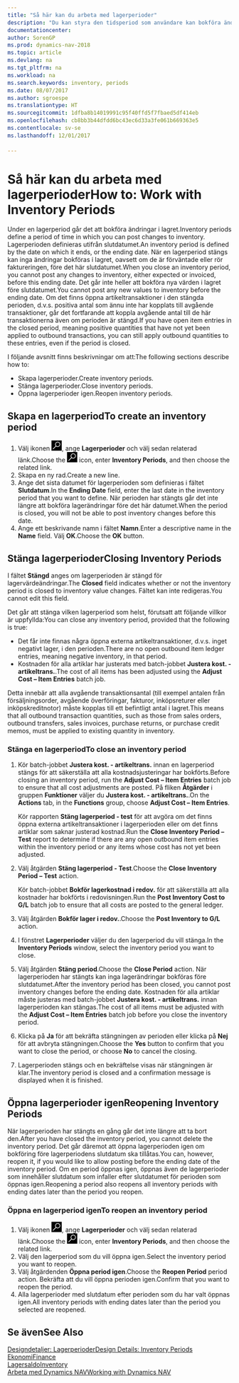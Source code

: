```yaml
---
title: "Så här kan du arbeta med lagerperioder"
description: "Du kan styra den tidsperiod som användare kan bokföra ändringar i lagret genom att definiera lagerperioder."
documentationcenter: 
author: SorenGP
ms.prod: dynamics-nav-2018
ms.topic: article
ms.devlang: na
ms.tgt_pltfrm: na
ms.workload: na
ms.search.keywords: inventory, periods
ms.date: 08/07/2017
ms.author: sgroespe
ms.translationtype: HT
ms.sourcegitcommit: 1dfba8b14019991c95f40ffd5f7fbaed5df414eb
ms.openlocfilehash: cb8bb3b44dfdd6bc43ec6d33a3fe061b669363e5
ms.contentlocale: sv-se
ms.lasthandoff: 12/01/2017

---
```

# <a name="how-to-work-with-inventory-periods"></a><span data-ttu-id="80684-103">Så här kan du arbeta med lagerperioder</span><span class="sxs-lookup"><span data-stu-id="80684-103">How to: Work with Inventory Periods</span></span>
<span data-ttu-id="80684-104">Under en lagerperiod går det att bokföra ändringar i lagret.</span><span class="sxs-lookup"><span data-stu-id="80684-104">Inventory periods define a period of time in which you can post changes to inventory.</span></span> <span data-ttu-id="80684-105">Lagerperioden definieras utifrån slutdatumet.</span><span class="sxs-lookup"><span data-stu-id="80684-105">An inventory period is defined by the date on which it ends, or the ending date.</span></span> <span data-ttu-id="80684-106">När en lagerperiod stängs kan inga ändringar bokföras i lagret, oavsett om de är förväntade eller rör faktureringen, före det här slutdatumet.</span><span class="sxs-lookup"><span data-stu-id="80684-106">When you close an inventory period, you cannot post any changes to inventory, either expected or invoiced, before this ending date.</span></span> <span data-ttu-id="80684-107">Det går inte heller att bokföra nya värden i lagret före slutdatumet.</span><span class="sxs-lookup"><span data-stu-id="80684-107">You cannot post any new values to inventory before the ending date.</span></span> <span data-ttu-id="80684-108">Om det finns öppna artikeltransaktioner i den stängda perioden, d.v.s. positiva antal som ännu inte har kopplats till avgående transaktioner, går det fortfarande att koppla avgående antal till de här transaktionerna även om perioden är stängd.</span><span class="sxs-lookup"><span data-stu-id="80684-108">If you have open item entries in the closed period, meaning positive quantities that have not yet been applied to outbound transactions, you can still apply outbound quantities to these entries, even if the period is closed.</span></span>  

<span data-ttu-id="80684-109">I följande avsnitt finns beskrivningar om att:</span><span class="sxs-lookup"><span data-stu-id="80684-109">The following sections describe how to:</span></span>  

* <span data-ttu-id="80684-110">Skapa lagerperioder.</span><span class="sxs-lookup"><span data-stu-id="80684-110">Create inventory periods.</span></span>  
* <span data-ttu-id="80684-111">Stänga lagerperioder.</span><span class="sxs-lookup"><span data-stu-id="80684-111">Close inventory periods.</span></span>  
* <span data-ttu-id="80684-112">Öppna lagerperioder igen.</span><span class="sxs-lookup"><span data-stu-id="80684-112">Reopen inventory periods.</span></span>  

## <a name="to-create-an-inventory-period"></a><span data-ttu-id="80684-113">Skapa en lagerperiod</span><span class="sxs-lookup"><span data-stu-id="80684-113">To create an inventory period</span></span>  
1. <span data-ttu-id="80684-114">Välj ikonen ![Söka efter sida eller rapport](media/ui-search/search_small.png "ikonen Söka efter sida eller rapport"), ange **Lagerperioder** och välj sedan relaterad länk.</span><span class="sxs-lookup"><span data-stu-id="80684-114">Choose the ![Search for Page or Report](media/ui-search/search_small.png "Search for Page or Report icon") icon, enter **Inventory Periods**, and then choose the related link.</span></span>  
2. <span data-ttu-id="80684-115">Skapa en ny rad.</span><span class="sxs-lookup"><span data-stu-id="80684-115">Create a new line.</span></span>  
3. <span data-ttu-id="80684-116">Ange det sista datumet för lagerperioden som definieras i fältet **Slutdatum**.</span><span class="sxs-lookup"><span data-stu-id="80684-116">In the **Ending Date** field, enter the last date in the inventory period that you want to define.</span></span> <span data-ttu-id="80684-117">När perioden har stängts går det inte längre att bokföra lagerändringar före det här datumet.</span><span class="sxs-lookup"><span data-stu-id="80684-117">When the period is closed, you will not be able to post inventory changes before this date.</span></span>  
4. <span data-ttu-id="80684-118">Ange ett beskrivande namn i fältet **Namn**.</span><span class="sxs-lookup"><span data-stu-id="80684-118">Enter a descriptive name in the **Name** field.</span></span> <span data-ttu-id="80684-119">Välj **OK**.</span><span class="sxs-lookup"><span data-stu-id="80684-119">Choose the **OK** button.</span></span>  

## <a name="closing-inventory-periods"></a><span data-ttu-id="80684-120">Stänga lagerperioder</span><span class="sxs-lookup"><span data-stu-id="80684-120">Closing Inventory Periods</span></span>  
<span data-ttu-id="80684-121">I fältet **Stängd** anges om lagerperioden är stängd för lagervärdeändringar.</span><span class="sxs-lookup"><span data-stu-id="80684-121">The **Closed** field indicates whether or not the inventory period is closed to inventory value changes.</span></span> <span data-ttu-id="80684-122">Fältet kan inte redigeras.</span><span class="sxs-lookup"><span data-stu-id="80684-122">You cannot edit this field.</span></span>  

<span data-ttu-id="80684-123">Det går att stänga vilken lagerperiod som helst, förutsatt att följande villkor är uppfyllda:</span><span class="sxs-lookup"><span data-stu-id="80684-123">You can close any inventory period, provided that the following is true:</span></span>  

* <span data-ttu-id="80684-124">Det får inte finnas några öppna externa artikeltransaktioner, d.v.s. inget negativt lager, i den perioden.</span><span class="sxs-lookup"><span data-stu-id="80684-124">There are no open outbound item ledger entries, meaning negative inventory, in that period.</span></span>  
* <span data-ttu-id="80684-125">Kostnaden för alla artiklar har justerats med batch-jobbet **Justera kost. - artikeltrans.**.</span><span class="sxs-lookup"><span data-stu-id="80684-125">The cost of all items has been adjusted using the **Adjust Cost – Item Entries** batch job.</span></span>  

<span data-ttu-id="80684-126">Detta innebär att alla avgående transaktionsantal (till exempel antalen från försäljningsorder, avgående överföringar, fakturor, inköpsreturer eller inköpskreditnotor) måste kopplas till ett befintligt antal i lagret.</span><span class="sxs-lookup"><span data-stu-id="80684-126">This means that all outbound transaction quantities, such as those from sales orders, outbound transfers, sales invoices, purchase returns, or purchase credit memos, must be applied to existing quantity in inventory.</span></span>  

### <a name="to-close-an-inventory-period"></a><span data-ttu-id="80684-127">Stänga en lagerperiod</span><span class="sxs-lookup"><span data-stu-id="80684-127">To close an inventory period</span></span>  
1. <span data-ttu-id="80684-128">Kör batch-jobbet **Justera kost. - artikeltrans.** innan en lagerperiod stängs för att säkerställa att alla kostnadsjusteringar har bokförts.</span><span class="sxs-lookup"><span data-stu-id="80684-128">Before closing an inventory period, run the **Adjust Cost – Item Entries** batch job to ensure that all cost adjustments are posted.</span></span> <span data-ttu-id="80684-129">På fliken **Åtgärder** i gruppen **Funktioner** väljer du **Justera kost. - artikeltrans.**.</span><span class="sxs-lookup"><span data-stu-id="80684-129">On the **Actions** tab, in the **Functions** group, choose **Adjust Cost – Item Entries**.</span></span>  

     <span data-ttu-id="80684-130">Kör rapporten **Stäng lagerperiod - test** för att avgöra om det finns öppna externa artikeltransaktioner i lagerperioden eller om det finns artiklar som saknar justerad kostnad.</span><span class="sxs-lookup"><span data-stu-id="80684-130">Run the **Close Inventory Period – Test** report to determine if there are any open outbound item entries within the inventory period or any items whose cost has not yet been adjusted.</span></span>  
2. <span data-ttu-id="80684-131">Välj åtgärden **Stäng lagerperiod - Test**.</span><span class="sxs-lookup"><span data-stu-id="80684-131">Choose the **Close Inventory Period – Test** action.</span></span>  

     <span data-ttu-id="80684-132">Kör batch-jobbet **Bokför lagerkostnad i redov.** för att säkerställa att alla kostnader har bokförts i redovisningen.</span><span class="sxs-lookup"><span data-stu-id="80684-132">Run the **Post Inventory Cost to G/L** batch job to ensure that all costs are posted to the general ledger.</span></span>  
3. <span data-ttu-id="80684-133">Välj åtgärden **Bokför lager i redov.**.</span><span class="sxs-lookup"><span data-stu-id="80684-133">Choose the **Post Inventory to G/L** action.</span></span>  
4. <span data-ttu-id="80684-134">I fönstret **Lagerperioder** väljer du den lagerperiod du vill stänga.</span><span class="sxs-lookup"><span data-stu-id="80684-134">In the **Inventory Periods** window, select the inventory period you want to close.</span></span>  
5. <span data-ttu-id="80684-135">Välj åtgärden **Stäng period**.</span><span class="sxs-lookup"><span data-stu-id="80684-135">Choose the **Close Period** action.</span></span> <span data-ttu-id="80684-136">När lagerperioden har stängts kan inga lagerändringar bokföras före slutdatumet.</span><span class="sxs-lookup"><span data-stu-id="80684-136">After the inventory period has been closed, you cannot post inventory changes before the ending date.</span></span> <span data-ttu-id="80684-137">Kostnaden för alla artiklar måste justeras med batch-jobbet **Justera kost. - artikeltrans.** innan lagerperioden kan stängas.</span><span class="sxs-lookup"><span data-stu-id="80684-137">The cost of all items must be adjusted with the **Adjust Cost – Item Entries** batch job before you close the inventory period.</span></span>  
6. <span data-ttu-id="80684-138">Klicka på **Ja** för att bekräfta stängningen av perioden eller klicka på **Nej** för att avbryta stängningen.</span><span class="sxs-lookup"><span data-stu-id="80684-138">Choose the **Yes** button to confirm that you want to close the period, or choose **No** to cancel the closing.</span></span>  
7. <span data-ttu-id="80684-139">Lagerperioden stängs och en bekräftelse visas när stängningen är klar.</span><span class="sxs-lookup"><span data-stu-id="80684-139">The inventory period is closed and a confirmation message is displayed when it is finished.</span></span>  

## <a name="reopening-inventory-periods"></a><span data-ttu-id="80684-140">Öppna lagerperioder igen</span><span class="sxs-lookup"><span data-stu-id="80684-140">Reopening Inventory Periods</span></span>  
<span data-ttu-id="80684-141">När lagerperioden har stängts en gång går det inte längre att ta bort den.</span><span class="sxs-lookup"><span data-stu-id="80684-141">After you have closed the inventory period, you cannot delete the inventory period.</span></span> <span data-ttu-id="80684-142">Det går däremot att öppna lagerperioden igen om bokföring före lagerperiodens slutdatum ska tillåtas.</span><span class="sxs-lookup"><span data-stu-id="80684-142">You can, however, reopen it, if you would like to allow posting before the ending date of the inventory period.</span></span> <span data-ttu-id="80684-143">Om en period öppnas igen, öppnas även de lagerperioder som innehåller slutdatum som infaller efter slutdatumet för perioden som öppnas igen.</span><span class="sxs-lookup"><span data-stu-id="80684-143">Reopening a period also reopens all inventory periods with ending dates later than the period you reopen.</span></span>  

### <a name="to-reopen-an-inventory-period"></a><span data-ttu-id="80684-144">Öppna en lagerperiod igen</span><span class="sxs-lookup"><span data-stu-id="80684-144">To reopen an inventory period</span></span>  
1. <span data-ttu-id="80684-145">Välj ikonen ![Söka efter sida eller rapport](media/ui-search/search_small.png "ikonen Söka efter sida eller rapport"), ange **Lagerperioder** och välj sedan relaterad länk.</span><span class="sxs-lookup"><span data-stu-id="80684-145">Choose the ![Search for Page or Report](media/ui-search/search_small.png "Search for Page or Report icon") icon, enter **Inventory Periods**, and then choose the related link.</span></span>  
2. <span data-ttu-id="80684-146">Välj den lagerperiod som du vill öppna igen.</span><span class="sxs-lookup"><span data-stu-id="80684-146">Select the inventory period you want to reopen.</span></span>  
3. <span data-ttu-id="80684-147">Välj åtgärdenden **Öppna period igen**.</span><span class="sxs-lookup"><span data-stu-id="80684-147">Choose the **Reopen Period** period action.</span></span> <span data-ttu-id="80684-148">Bekräfta att du vill öppna perioden igen.</span><span class="sxs-lookup"><span data-stu-id="80684-148">Confirm that you want to reopen the period.</span></span>  
4. <span data-ttu-id="80684-149">Alla lagerperioder med slutdatum efter perioden som du har valt öppnas igen.</span><span class="sxs-lookup"><span data-stu-id="80684-149">All inventory periods with ending dates later than the period you selected are reopened.</span></span>  

## <a name="see-also"></a><span data-ttu-id="80684-150">Se även</span><span class="sxs-lookup"><span data-stu-id="80684-150">See Also</span></span>  
[<span data-ttu-id="80684-151">Designdetaljer: Lagerperioder</span><span class="sxs-lookup"><span data-stu-id="80684-151">Design Details: Inventory Periods</span></span>](design-details-inventory-periods.md)  
[<span data-ttu-id="80684-152">Ekonomi</span><span class="sxs-lookup"><span data-stu-id="80684-152">Finance</span></span>](finance.md)  
[<span data-ttu-id="80684-153">Lagersaldo</span><span class="sxs-lookup"><span data-stu-id="80684-153">Inventory</span></span>](inventory-manage-inventory.md)  
[<span data-ttu-id="80684-154">Arbeta med Dynamics NAV</span><span class="sxs-lookup"><span data-stu-id="80684-154">Working with Dynamics NAV</span></span>](ui-work-product.md)

